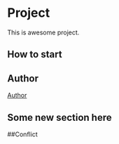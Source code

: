 # Project

This is awesome project.

## How to start

## Author
[Author](author.md)

## Some new section here
##Conflict
